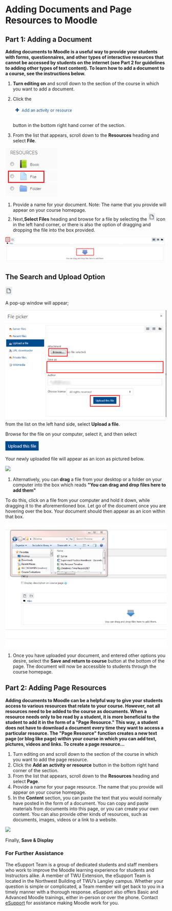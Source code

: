 # Adding Documents and Page Resources to Moodle

## Part 1: Adding a Document

**Adding documents to Moodle is a useful way to provide your students with forms, questionnaires, and other types of interactive resources that cannot be accessed by students on the internet \(see Part 2 for guidelines to adding other types of text content\). To learn how to add a document to a course, see the instructions below.**

1. **Turn editing on** and scroll down to the section of the course in which you want to add a document.
2. Click the

   ![](../.gitbook/assets/adding-documents-1%20%281%29.png)

   button in the bottom right hand corner of the section.

3. From the list that appears, scroll down to the **Resources** heading and select **File**.

![](../.gitbook/assets/adding-documents-2%20%281%29.png)

1. Provide a name for your document. Note: The name that you provide will appear on your course homepage.
2. Next,**Select Files** heading and browse for a file by selecting the ![](../.gitbook/assets/adding-documents-3%20%283%29.png) icon in the left hand corner, or there is also the option of dragging and dropping the file into the box provided.

![](../.gitbook/assets/adding-documents-4.png)

## The Search and Upload Option

![](../.gitbook/assets/adding-documents-3.png)

A pop-up window will appear;

![](../.gitbook/assets/adding-documents-5%20%281%29.png) from the list on the left hand side, select **Upload a file**.

Browse for the file on your computer, select it, and then select

![](../.gitbook/assets/adding-documents-6%20%281%29.png)

Your newly uploaded file will appear as an icon as pictured below.

![](https://github.com/TWUOnline/moodlehelp/tree/eeaa8d5b86ba8c4286b3f60a02010622021c9c77/assets/assets/adding-documents-7.png)

1. Alternatively, you can **drag** a file from your desktop or a folder on your computer into the box which reads **"You can drag and drop files here to add them"**

To do this, click on a file from your computer and hold it down, while dragging it to the aforementioned box. Let go of the document once you are hovering over the box. Your document should then appear as an icon within that box.

![](../.gitbook/assets/adding-documents-8%20%281%29.gif)

1. Once you have uploaded your document, and entered other options you desire, select the **Save and return to course** button at the bottom of the page. The document will now be accessible to students through the course homepage.

## Part 2: Adding Page Resources

**Adding documents to Moodle can be a helpful way to give your students access to various resources that relate to your course. However, not all resources need to be added to the course as documents. When a resource needs only to be read by a student, it is more beneficial to the student to add it in the form of a "Page Resource." This way, a student does not have to download a document every time they want to access a particular resource. The "Page Resource" function creates a new text page \(or blog like page\) within your course in which you can add text, pictures, videos and links. To create a page resource...**

1. Turn editing on and scroll down to the section of the course in which you want to add the page resource.
2. Click the **Add an activity or resource** button in the bottom right hand corner of the section.
3. From the list that appears, scroll down to the **Resources** heading and select **Page**.
4. Provide a name for your page resource. The name that you provide will appear on your course homepage.
5. In the **Content** section, you can paste the text that you would normally have posted in the form of a document. You can copy and paste materials from documents into this page, or you can create your own content. You can also provide other kinds of resources, such as documents, images, videos or a link to a website.

![](https://github.com/TWUOnline/moodlehelp/tree/eeaa8d5b86ba8c4286b3f60a02010622021c9c77/assets/page-content.png)

Finally, **Save & Display**

### For Further Assistance

The eSupport Team is a group of dedicated students and staff members who work to improve the Moodle learning experience for students and Instructors alike. A member of TWU Extension, the eSupport Team is located in the Northwest Building of TWU’s Langley campus. Whether your question is simple or complicated, a Team member will get back to you in a timely manner with a thorough response. eSupport also offers Basic and Advanced Moodle trainings, either in-person or over the phone. Contact [eSupport](https://trinitywestern.teamdynamix.com/TDClient/Requests/ServiceDet?ID=16141) for assistance making Moodle work for you.

